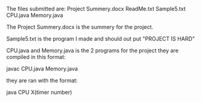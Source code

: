 The files submitted are:
Project Summery.docx
ReadMe.txt
Sample5.txt
CPU.java
Memory.java

The Project Summery.docx is the summery for the project.

Sample5.txt is the program I made and should out put "PROJECT IS HARD"

CPU.java and Memory.java is the 2 programs for the project
they are compiled in this format:

javac CPU.java Memory.java

they are ran with the format:

java CPU X(timer number)